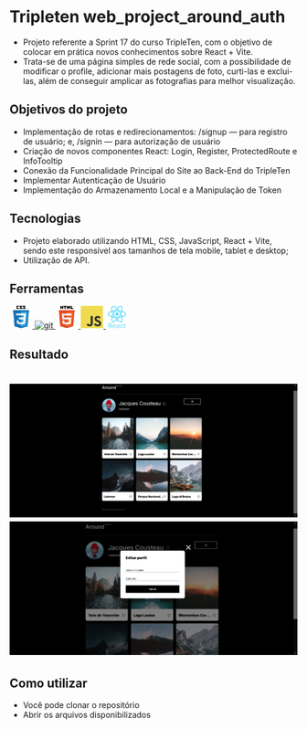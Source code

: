 # Tripleten web_project_around_auth

- Projeto referente a Sprint 17 do curso TripleTen, com o objetivo de colocar em prática novos conhecimentos sobre React + Vite.
- Trata-se de uma página simples de rede social, com a possibilidade de modificar o profile, adicionar mais postagens de foto, curti-las e exclui-las, além de conseguir amplicar as fotografias para melhor visualização.

## Objetivos do projeto

- Implementação de rotas e redirecionamentos: /signup — para registro de usuário; e, /signin — para autorização de usuário
- Criação de novos componentes React: Login, Register, ProtectedRoute e InfoTooltip
- Conexão da Funcionalidade Principal do Site ao Back-End do TripleTen
- Implementar Autenticação de Usuário
- Implementação do Armazenamento Local e a Manipulação de Token

## Tecnologias

- Projeto elaborado utilizando HTML, CSS, JavaScript, React + Vite, sendo este responsível aos tamanhos de tela mobile, tablet e desktop;
- Utilização de API.

## Ferramentas

<p align="left"> <a href="https://www.w3schools.com/css/" target="_blank" rel="noreferrer"> <img src="https://raw.githubusercontent.com/devicons/devicon/master/icons/css3/css3-original-wordmark.svg" alt="css3" width="40" height="40"/> </a> <a href="https://git-scm.com/" target="_blank" rel="noreferrer"> <img src="https://www.vectorlogo.zone/logos/git-scm/git-scm-icon.svg" alt="git" width="40" height="40"/> </a> <a href="https://www.w3.org/html/" target="_blank" rel="noreferrer"> <img src="https://raw.githubusercontent.com/devicons/devicon/master/icons/html5/html5-original-wordmark.svg" alt="html5" width="40" height="40"/> </a> <a href="https://developer.mozilla.org/en-US/docs/Web/JavaScript" target="_blank" rel="noreferrer"> <img src="https://raw.githubusercontent.com/devicons/devicon/master/icons/javascript/javascript-original.svg" alt="javascript" width="40" height="40"/> </a> <a href="https://reactjs.org/" target="_blank" rel="noreferrer"> <img src="https://raw.githubusercontent.com/devicons/devicon/master/icons/react/react-original-wordmark.svg" alt="react" width="40" height="40"/> </a> </p>

## Resultado

<h1 align="center">
  <img src="./src/github/Page-1.png">
  <img src="./src/github/Page-2.png">
</h1>

## Como utilizar

- Você pode clonar o repositório
- Abrir os arquivos disponibilizados
